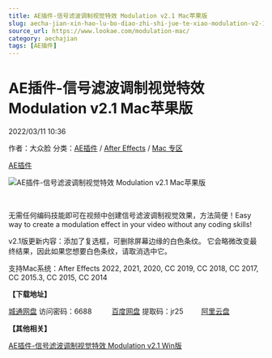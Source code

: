 ```yaml
---
title: AE插件-信号滤波调制视觉特效 Modulation v2.1 Mac苹果版
slug: aecha-jian-xin-hao-lu-bo-diao-zhi-shi-jue-te-xiao-modulation-v2-1-macping-guo-ban
source_url: https://www.lookae.com/modulation-mac/
category: aechajian
tags: [AE插件]
---
```

# AE插件-信号滤波调制视觉特效 Modulation v2.1 Mac苹果版

2022/03/11 10:36

作者：大众脸
分类：[AE插件](https://www.lookae.com/after-effects/aechajian/) / [After Effects](https://www.lookae.com/after-effects/) / [Mac 专区](https://www.lookae.com/mac-osx/)

[AE插件](https://www.lookae.com/tag/ae%e6%8f%92%e4%bb%b6/)

![AE插件-信号滤波调制视觉特效 Modulation v2.1 Mac苹果版](https://www.lookae.com/wp-content/uploads/2019/10/Modulation.jpg "AE插件-信号滤波调制视觉特效 Modulation v2.1 Mac苹果版-LookAE.com")

[﻿](https://cloud.video.taobao.com//play/u/705956171/p/1/e/6/t/1/239702762686.mp4)

无需任何编码技能即可在视频中创建信号滤波调制视觉效果，方法简便！Easy way to create a modulation effect in your video without any coding skills!

v2.1版更新内容：添加了复选框，可删除屏幕边缘的白色条纹。 它会略微改变最终结果，因此如果您想要白色条纹，请取消选中它。

支持Mac系统：After Effects 2022, 2021, 2020, CC 2019, CC 2018, CC 2017, CC 2015.3, CC 2015, CC 2014

**【下载地址】**

[城通网盘](https://url70.ctfile.com/f/2827370-553955227-330a5f) 访问密码：6688          [百度网盘](https://pan.baidu.com/s/1LFajrCEldTx3E73dsQspqQ?pwd=jr25) 提取码：jr25         [阿里云盘](https://www.aliyundrive.com/s/rPRRYg9Yaov)

**【其他相关】**

[AE插件-信号滤波调制视觉特效 Modulation v2.1 Win版](https://www.lookae.com/modulation-21/)
